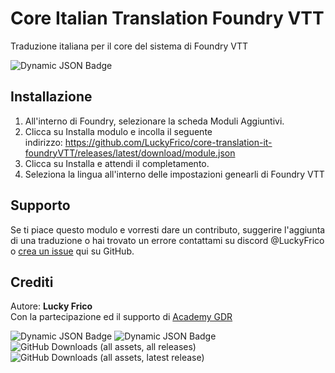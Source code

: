 # Core Italian Translation Foundry VTT
Traduzione italiana per il core del sistema di Foundry VTT

![Dynamic JSON Badge](https://img.shields.io/badge/dynamic/json?url=https%3A%2F%2Fgithub.com%2FLuckyFrico%2Fcore-translation-it-foundryVTT%2Freleases%2Flatest%2Fdownload%2Fmodule.json&query=version&style=for-the-badge&logo=databricks&logoColor=violet&label=Latest%20version%20available&color=violet)

## Installazione
1. All'interno di Foundry, selezionare la scheda Moduli Aggiuntivi.
2. Clicca su Installa modulo e incolla il seguente indirizzo: https://github.com/LuckyFrico/core-translation-it-foundryVTT/releases/latest/download/module.json
3. Clicca su Installa e attendi il completamento.
4. Seleziona la lingua all'interno delle impostazioni genearli di Foundry VTT

## Supporto
Se ti piace questo modulo e vorresti dare un contributo, suggerire l'aggiunta di una traduzione o hai trovato un errore contattami su discord @LuckyFrico o [crea un issue](https://github.com/LuckyFrico/core-translation-it-foundryVTT/issues) qui su GitHub.

## Crediti
Autore: **Lucky Frico** </br>
Con la partecipazione ed il supporto di [Academy GDR](https://discord.gg/gEvHQ2Pexb)

![Dynamic JSON Badge](https://img.shields.io/badge/dynamic/json?url=https%3A%2F%2Fgithub.com%2FLuckyFrico%2Fcore-translation-it-foundryVTT%2Freleases%2Flatest%2Fdownload%2Fmodule.json&query=compatibility.minimum&style=for-the-badge&logo=foundryvirtualtabletop&label=Fondry%20Minimum%20Version&color=orange)
![Dynamic JSON Badge](https://img.shields.io/badge/dynamic/json?url=https%3A%2F%2Fgithub.com%2FLuckyFrico%2Fcore-translation-it-foundryVTT%2Freleases%2Flatest%2Fdownload%2Fmodule.json&query=compatibility.verified&style=for-the-badge&logo=foundryvirtualtabletop&label=Fondry%20Verified%20Version&color=orange)
![GitHub Downloads (all assets, all releases)](https://img.shields.io/github/downloads/LuckyFrico/core-translation-it-foundryVTT/total?style=for-the-badge&logo=github&color=teal)
![GitHub Downloads (all assets, latest release)](https://img.shields.io/github/downloads/LuckyFrico/core-translation-it-foundryVTT/latest/total?style=for-the-badge&logo=github&label=Downloads%20Latest&color=teal)
